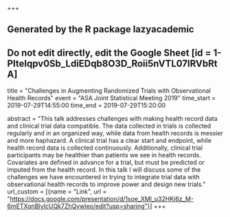+++
## Generated by the R package lazyacademic
## Do not edit directly, edit the Google Sheet [id = 1-PItelqpv0Sb_LdiEDqb8O3D_Roii5nVTL07IRVbRtA]
title = "Challenges in Augmenting Randomized Trials with Observational Health Records"
event = "ASA Joint Statistical Meeting 2019"
time_start = 2019-07-29T14:55:00
time_end = 2019-07-29T15:20:00

abstract = "This talk addresses challenges with making health record data and clinical trial data compatible. The data collected in trials is collected regularly and in an organized way, while data from health records is messier and more haphazard. A clinical trial has a clear start and endpoint, while health record data is collected continuously. Additionally, clinical trial participants may be healthier than patients we see in health records. Covariates are defined in advance for a trial, but must be predicted or imputed from the health record. In this talk I will discuss some of the challenges we have encountered in trying to integrate trial data with observational health records to improve power and design new trials."
url_custom = [{name = "Link", url = "https://docs.google.com/presentation/d/1soe_XMl_u32HKj6z_M-6mETXqnBlyIcUQk7ZhQywleo/edit?usp=sharing"}]
+++
